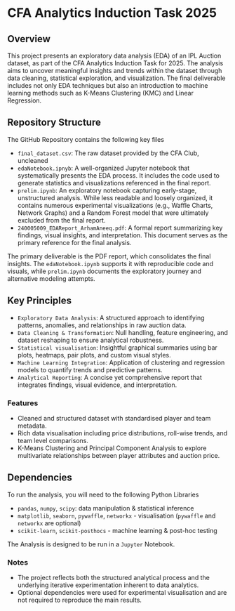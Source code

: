 # CFA Analytics Induction Task 2025
## Overview
This project presents an exploratory data analysis (EDA) of an IPL Auction dataset, as part of the CFA Analytics Induction Task for 2025. The analysis aims to uncover meaningful insights and trends within the dataset through data cleaning, statistical exploration, and visualization. The final deliverable includes not only EDA techniques but also an introduction to machine learning methods such as K-Means Clustering (KMC) and Linear Regression.

## Repository Structure
The GitHub Repository contains the following key files
- `final_dataset.csv`: The raw dataset provided by the CFA Club, uncleaned
- `edaNotebook.ipnyb`: A well-organized Jupyter notebook that systematically presents the EDA process. It includes the code used to generate statistics and visualizations referenced in the final report.
- `prelim.ipynb`: An exploratory notebook capturing early-stage, unstructured analysis. While less readable and loosely organized, it contains numerous experimental visualizations (e.g., Waffle Charts, Network Graphs) and a Random Forest model that were ultimately excluded from the final report.
- `240005009_EDAReport_ArhamAneeq.pdf`: A formal report summarizing key findings, visual insights, and interpretation. This document serves as the primary reference for the final analysis.

The primary deliverable is the PDF report, which consolidates the final insights. The `edaNotebook.ipynb` supports it with reproducible code and visuals, while `prelim.ipynb` documents the exploratory journey and alternative modeling attempts.

## Key Principles

- `Exploratory Data Analysis`: A structured approach to identifying patterns, anomalies, and relationships in raw auction data.
- `Data Cleaning & Transformation`: Null handling, feature engineering, and dataset reshaping to ensure analytical robustness.
- `Statistical visualisation`: Insightful graphical summaries using bar plots, heatmaps, pair plots, and custom visual styles.
- `Machine Learning Integration`: Application of clustering and regression models to quantify trends and predictive patterns.
- `Analytical Reporting`: A concise yet comprehensive report that integrates findings, visual evidence, and interpretation.

### Features
- Cleaned and structured dataset with standardised player and team metadata.
- Rich data visualisation including price distributions, roll-wise trends, and team level comparisons.
- K-Means Clustering and Principal Component Analysis to explore multivariate relationships between player attributes and auction price.

## Dependencies

To run the analysis, you will need to the following Python Libraries
- `pandas`, `numpy`, `scipy`: data manipulation & statistical inference
- `matplotlib`, `seaborn`, `pywaffle`, `networkx` - visualisation (`pywaffle` and `networkx` are optional)
- `scikit-learn`, `scikit-posthocs` - machine learning & post-hoc testing

The Analysis is designed to be run in a `Jupyter` Notebook.


### Notes

- The project reflects both the structured analytical process and the underlying iterative experimentation inherent to data analytics.
- Optional dependencies were used for experimental visualisation and are not required to reproduce the main results.
